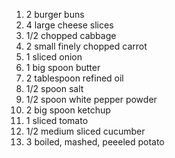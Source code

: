 1. 2 burger buns
2. 4 large cheese slices
3. 1/2 chopped cabbage
4. 2 small finely chopped carrot
5. 1 sliced onion
6. 1 big spoon butter
7. 2 tablespoon refined oil
8. 1/2 spoon salt
9. 1/2 spoon white pepper powder
10. 2 big spoon ketchup
11. 1 sliced tomato
12. 1/2 medium sliced cucumber
13. 3 boiled, mashed, peeeled potato
